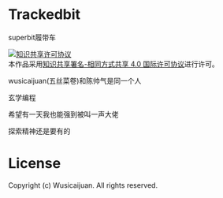 # Trackedbit
 superbit履带车
 
<a rel="license" href="http://creativecommons.org/licenses/by-sa/4.0/"><img alt="知识共享许可协议" style="border-width:0" src="https://i.creativecommons.org/l/by-sa/4.0/88x31.png" /></a><br />本作品采用<a rel="license" href="http://creativecommons.org/licenses/by-sa/4.0/">知识共享署名-相同方式共享 4.0 国际许可协议</a>进行许可。

  wusicaijuan(五丝菜卷)和陈帅气是同一个人
  
  玄学编程

  希望有一天我也能强到被叫一声大佬

  探索精神还是要有的
  
# License

  Copyright (c) Wusicaijuan. All rights reserved.
